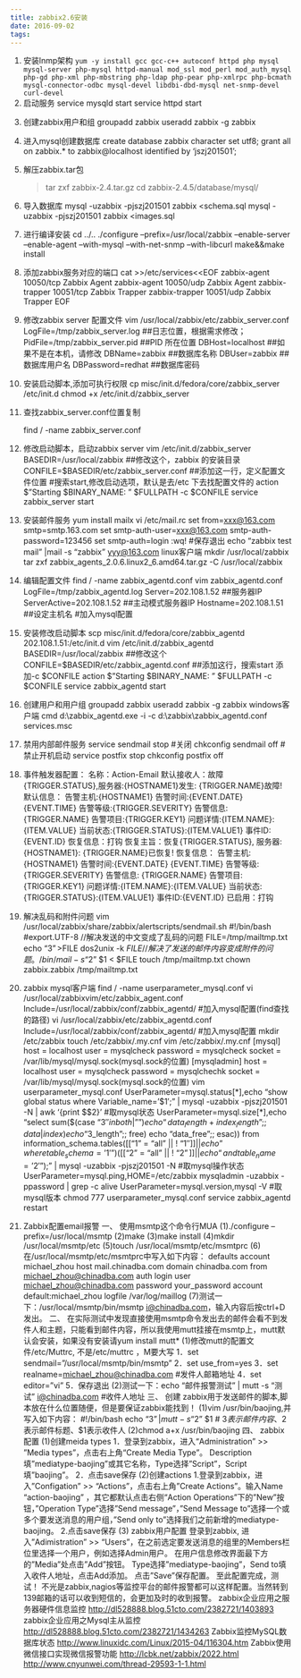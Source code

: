 ```yaml
---
title: zabbix2.6安装
date: 2016-09-02
tags:
---
```



1. 安装lnmp架构
 `yum -y install gcc gcc-c++ autoconf httpd php mysql mysql-server php-mysql httpd-manual mod_ssl mod_perl mod_auth_mysql php-gd php-xml php-mbstring php-ldap php-pear php-xmlrpc php-bcmath mysql-connector-odbc mysql-devel libdbi-dbd-mysql net-snmp-devel curl-devel`
2. 启动服务
    service mysqld start
    service httpd start
<!--more-->

3. 创建zabbix用户和组
    groupadd zabbix
    useradd zabbix -g zabbix
4. 进入mysql创建数据库
    create database zabbix character set utf8;
    grant all on zabbix.* to zabbix@localhost identified by ‘jszj201501’;
5. 解压zabbix.tar包
    > tar zxf zabbix-2.4.tar.gz
    > cd zabbix-2.4.5/database/mysql/
6. 导入数据库
    mysql -uzabbix -pjszj201501 zabbix <schema.sql
    mysql -uzabbix -pjszj201501 zabbix <images.sql
7. 进行编译安装
    cd ../..
    ./configure –prefix=/usr/local/zabbix –enable-server –enable-agent –with-mysql –with-net-snmp –with-libcurl
    make&&make install
8. 添加zabbix服务对应的端口
    cat >>/etc/services<<EOF
    zabbix-agent 10050/tcp Zabbix Agent
    zabbix-agent 10050/udp Zabbix Agent
    zabbix-trapper 10051/tcp Zabbix Trapper
    zabbix-trapper 10051/udp Zabbix Trapper
    EOF
9. 修改zabbix server 配置文件
    vim /usr/local/zabbix/etc/zabbix_server.conf
    LogFile=/tmp/zabbix_server.log ##日志位置，根据需求修改；
    PidFile=/tmp/zabbix_server.pid ##PID 所在位置
    DBHost=localhost ##如果不是在本机，请修改
    DBName=zabbix ##数据库名称
    DBUser=zabbix ##数据库用户名
    DBPassword=redhat ##数据库密码
10. 安装启动脚本,添加可执行权限
    cp misc/init.d/fedora/core/zabbix_server /etc/init.d
    chmod +x /etc/init.d/zabbix_server
11. 查找zabbix_server.conf位置复制

    find / -name zabbix_server.conf
12. 修改启动脚本，启动zabbix server
    vim /etc/init.d/zabbix_server
    BASEDIR=/usr/local/zabbix ##修改这个，zabbix 的安装目录
    CONFILE=$BASEDIR/etc/zabbix_server.conf ##添加这一行，定义配置文件位置
    #搜索start,修改启动选项，默认是去/etc 下去找配置文件的
    action $”Starting $BINARY_NAME: ” $FULLPATH -c $CONFILE
    service zabbix_server start
13. 安装邮件服务
    yum install mailx
    vi /etc/mail.rc
    set from=xxx@163.com smtp=smtp.163.com
    set smtp-auth-user=xxx@163.com smtp-auth-password=123456
    set smtp-auth=login
    :wq! #保存退出
    echo “zabbix test mail” |mail -s “zabbix” yyy@163.com
    linux客户端
    mkdir /usr/local/zabbix
    tar zxf zabbix_agents_2.0.6.linux2_6.amd64.tar.gz -C /usr/local/zabbix
14. 编辑配置文件
    find / -name zabbix_agentd.conf
    vim zabbix_agentd.conf
    LogFile=/tmp/zabbix_agentd.log
    Server=202.108.1.52 ##服务器IP
    ServerActive=202.108.1.52 ##主动模式服务器IP
    Hostname=202.108.1.51 ##设定主机名
    #加入mysql配置
15. 安装修改启动脚本
    scp misc/init.d/fedora/core/zabbix_agentd 202.108.1.51:/etc/init.d
    vim /etc/init.d/zabbix_agentd
    BASEDIR=/usr/local/zabbix ##修改这个
    CONFILE=$BASEDIR/etc/zabbix_agentd.conf ##添加这行，搜索start 添加-c $CONFILE
    action $”Starting $BINARY_NAME: ” $FULLPATH -c $CONFILE
    service zabbix_agentd start
16. 创建用户和用户组
    groupadd zabbix
    useradd zabbix -g zabbix
    windows客户端
    cmd
    d:\zabbix_agentd.exe -i -c d:\zabbix\zabbix_agentd.conf
    services.msc
17. 禁用内部邮件服务
    service sendmail stop #关闭
    chkconfig sendmail off #禁止开机启动
    service postfix stop
    chkconfig postfix off
18. 事件触发器配置：
    名称：Action-Email
    默认接收人：故障{TRIGGER.STATUS},服务器:{HOSTNAME1}发生: {TRIGGER.NAME}故障!
    默认信息：
    告警主机:{HOSTNAME1}
    告警时间:{EVENT.DATE} {EVENT.TIME}
    告警等级:{TRIGGER.SEVERITY}
    告警信息: {TRIGGER.NAME}
    告警项目:{TRIGGER.KEY1}
    问题详情:{ITEM.NAME}:{ITEM.VALUE}
    当前状态:{TRIGGER.STATUS}:{ITEM.VALUE1}
    事件ID:{EVENT.ID}
    恢复信息：打钩
    恢复主旨：恢复{TRIGGER.STATUS}, 服务器:{HOSTNAME1}: {TRIGGER.NAME}已恢复!
    恢复信息：
    告警主机:{HOSTNAME1}
    告警时间:{EVENT.DATE} {EVENT.TIME}
    告警等级:{TRIGGER.SEVERITY}
    告警信息: {TRIGGER.NAME}
    告警项目:{TRIGGER.KEY1}
    问题详情:{ITEM.NAME}:{ITEM.VALUE}
    当前状态:{TRIGGER.STATUS}:{ITEM.VALUE1}
    事件ID:{EVENT.ID}
    已启用：打钩
19. 解决乱码和附件问题
    vim /usr/local/zabbix/share/zabbix/alertscripts/sendmail.sh
    #!/bin/bash
    #export.UTF-8 //解决发送的中文变成了乱码的问题
    FILE=/tmp/mailtmp.txt
    echo “$3” >$FILE
    dos2unix -k $FILE  //解决了发送的邮件内容变成附件的问题。
    /bin/mail -s “$2” $1 < $FILE
    touch /tmp/mailtmp.txt
    chown  zabbix.zabbix /tmp/mailtmp.txt
20. zabbix  mysql客户端
    find / -name userparameter_mysql.conf
    vi /usr/local/zabbixvim/etc/zabbix_agent.conf
    Include=/usr/local/zabbix/conf/zabbix_agentd/ #加入mysql配置(find查找的路径)
    vi /usr/local/zabbix/etc/zabbix_agentd.conf
    Include=/usr/local/zabbix/conf/zabbix_agentd/ #加入mysql配置
    mkdir /etc/zabbix
    touch /etc/zabbix/.my.cnf
    vim /etc/zabbix/.my.cnf
    [mysql]
    host = localhost
    user = mysqlcheck
    password = mysqlcheck
    socket = /var/lib/mysql/mysql.sock(mysql.sock的位置)
    [mysqladmin]
    host = localhost
    user = mysqlcheck
    password = mysqlchechk
    socket = /var/lib/mysql/mysql.sock(mysql.sock的位置)
    vim userparameter_mysql.conf
    UserParameter=mysql.status[*],echo “show global status where Variable_name=’$1′;” | mysql -uzabbix -pjszj201501 -N | awk ‘{print $$2}’ #取mysql状态
    UserParameter=mysql.size[*],echo “select sum($(case “$3″ in both|””) echo “data_length+index_length”;; data|index) echo “$3_length”;; free) echo “data_free”;; esac)) from information_schema.tables$([[ “$1” = “all” || ! “$1″ ]] || echo ” where table_schema=’$1′”)$([[ “$2” = “all” || ! “$2” ]] || echo “and table_name=’$2′”);” | mysql -uzabbix -pjszj201501 -N
     #取mysql操作状态
    UserParameter=mysql.ping,HOME=/etc/zabbix mysqladmin -uzabbix -ppassword | grep -c alive
    UserParameter=mysql.version,mysql -V #取mysql版本
    chmod 777 userparameter_mysql.conf
    service zabbix_agentd restart
21. Zabbix配置email报警
一、              使用msmtp这个命令行MUA
    (1)./configure –prefix=/usr/local/msmtp
    (2)make
    (3)make install
    (4)mkdir /usr/local/msmtp/etc
    (5)touch /usr/local/msmtp/etc/msmtprc
    (6)在/usr/local/msmtp/etc/msmtprc中写入如下内容：
    defaults
    account michael_zhou
    host mail.chinadba.com
    domain chinadba.com
    from michael_zhou@chinadba.com
    auth login
    user michael_zhou@chinadba.com
        password your_password
    account default:michael_zhou
    logfile /var/log/maillog
    (7)测试一下：/usr/local/msmtp/bin/msmtp i@chinadba.com，输入内容后按ctrl+D发出。
二、    在实际测试中发现直接使用msmtp命令发出去的邮件会看不到发件人和主题，只能看到邮件内容，所以我使用mutt挂接在msmtp上，mutt默认会安装，如果没有安装请yum install mutt*
    (1)修改mutt的配置文件/etc/Muttrc, 不是/etc/muttrc  ，M要大写
    1．set sendmail=”/usr/local/msmtp/bin/msmtp”
    2．set use_from=yes
    3．set realname=michael_zhou@chinadba.com  #发件人邮箱地址
    4．set editor=”vi”
    5．保存退出
    (2)测试一下：echo “邮件报警测试” | mutt -s “测试” i@chinadba.com  #收件人地址
三、    创建 zabbix用于发送邮件的脚本,脚本放在什么位置随便，但是要保证zabbix能找到！
(1)vim /usr/bin/baojing,并写入如下内容：
#!/bin/bash
echo “$3” | mutt -s “$2” $1       # $3表示邮件内容、$2表示邮件标题、$1表示收件人
(2)chmod a+x /usr/bin/baojing
四、    zabbix配置
(1)创建meida types
1．登录到zabbix，进入“Administration” >> ”Media types”，点击右上角“Create Media Type”。 Description填”mediatype-baojing”或其它名称，Type选择”Script”，Script填”baojing”。
2．点击save保存
(2)创建actions
1.登录到zabbix，进入”Configation” >> “Actions”，点击右上角”Create Actions”。输入Name “action-baojing” ，其它都默认点击右侧“Action Operations”下的”New”按钮，”Operation Type”选择”Send message”，”Send Message to”选择一个或多个要发送消息的用户组，”Send only to”选择我们之前新增的mediatype-baojing。
2.点击save保存
(3) zabbix用户配置
登录到zabbix, 进入”Adimistration” >> “Users”，在之前选定要发送消息的组里的Members栏位里选择一个用户，例如选择Admin用户。
在用户信息修改界面最下方的”Media”处点击”Add”按钮。
Type选择”mediatype-baojing”，Send to填入收件人地址，点击Add添加。
点击”Save”保存配置。
至此配置完成，测试！
不光是zabbix,nagios等监控平台的邮件报警都可以这样配置。当然转到139邮箱的话可以收到短信的，会更加及时的收到报警。
zabbix企业应用之服务器硬件信息监控
http://dl528888.blog.51cto.com/2382721/1403893
zabbix企业应用之Mysql主从监控
http://dl528888.blog.51cto.com/2382721/1434263
Zabbix监控MySQL数据库状态
http://www.linuxidc.com/Linux/2015-04/116304.htm
Zabbix使用微信接口实现微信报警功能
http://lcbk.net/zabbix/2022.html
http://www.cnyunwei.com/thread-29593-1-1.html